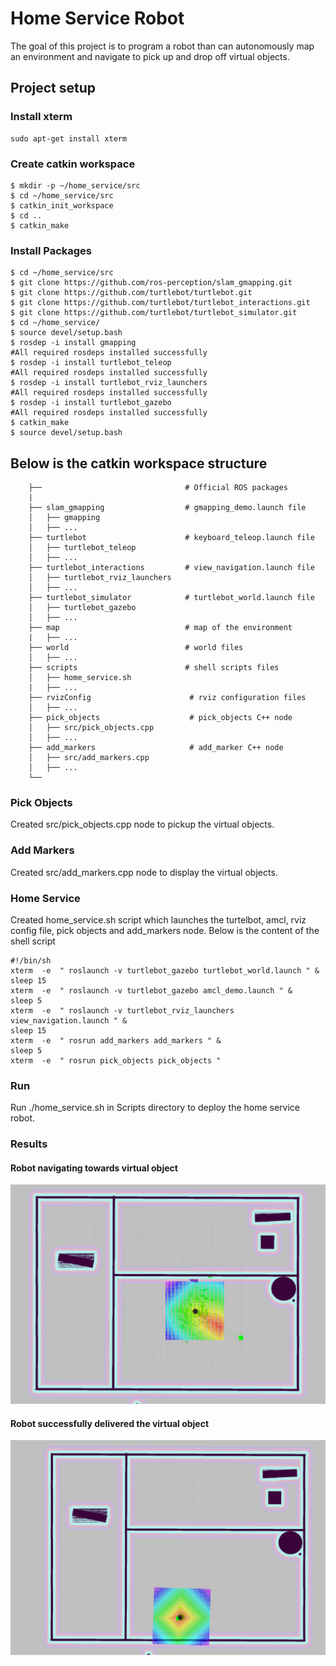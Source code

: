 # Home Service Robot

[//]: # (Image References)
[pickImg]: ./images/markeratpickuplocation.png "Marker at pickup location before Pick up"
[dropImg]: ./images/droplocation.png "Marker at dopoff location after robot reached"

The goal of this project is to program a robot than can autonomously map an environment and navigate to pick up and drop off virtual objects.
## Project setup

### Install xterm
```
sudo apt-get install xterm
```

### Create catkin workspace
```
$ mkdir -p ~/home_service/src
$ cd ~/home_service/src
$ catkin_init_workspace
$ cd ..
$ catkin_make
```
### Install Packages
```
$ cd ~/home_service/src
$ git clone https://github.com/ros-perception/slam_gmapping.git
$ git clone https://github.com/turtlebot/turtlebot.git
$ git clone https://github.com/turtlebot/turtlebot_interactions.git
$ git clone https://github.com/turtlebot/turtlebot_simulator.git
$ cd ~/home_service/
$ source devel/setup.bash
$ rosdep -i install gmapping
#All required rosdeps installed successfully
$ rosdep -i install turtlebot_teleop
#All required rosdeps installed successfully
$ rosdep -i install turtlebot_rviz_launchers
#All required rosdeps installed successfully
$ rosdep -i install turtlebot_gazebo
#All required rosdeps installed successfully
$ catkin_make
$ source devel/setup.bash
```
## Below is the catkin workspace structure
```
    ├──                                # Official ROS packages
    |
    ├── slam_gmapping                  # gmapping_demo.launch file
    │   ├── gmapping
    │   ├── ...
    ├── turtlebot                      # keyboard_teleop.launch file
    │   ├── turtlebot_teleop
    │   ├── ...
    ├── turtlebot_interactions         # view_navigation.launch file
    │   ├── turtlebot_rviz_launchers
    │   ├── ...
    ├── turtlebot_simulator            # turtlebot_world.launch file
    │   ├── turtlebot_gazebo
    │   ├── ...
    ├── map                            # map of the environment
    |   ├── ...
    ├── world                          # world files
    │   ├── ...
    ├── scripts                        # shell scripts files
    │   ├── home_service.sh
    |   ├── ...
    ├── rvizConfig                      # rviz configuration files
    │   ├── ...
    ├── pick_objects                    # pick_objects C++ node
    │   ├── src/pick_objects.cpp
    │   ├── ...
    ├── add_markers                     # add_marker C++ node
    │   ├── src/add_markers.cpp
    │   ├── ...
    └──
```
### Pick Objects

Created src/pick_objects.cpp node to pickup the virtual objects.

### Add Markers

Created src/add_markers.cpp node to display the virtual objects.

### Home Service

Created home_service.sh script which launches the turtelbot, amcl, rviz config file, pick objects and add_markers node. Below is the content of the shell script
```
#!/bin/sh
xterm  -e  " roslaunch -v turtlebot_gazebo turtlebot_world.launch " &
sleep 15
xterm  -e  " roslaunch -v turtlebot_gazebo amcl_demo.launch " & 
sleep 5
xterm  -e  " roslaunch -v turtlebot_rviz_launchers view_navigation.launch " &
sleep 15
xterm  -e  " rosrun add_markers add_markers " &
sleep 5
xterm  -e  " rosrun pick_objects pick_objects "
```

### Run

Run ./home_service.sh in Scripts directory to deploy the home service robot.

### Results  

#### Robot navigating towards virtual object

![alt text][pickImg]  

#### Robot successfully delivered the virtual object

![alt text][dropImg]  
